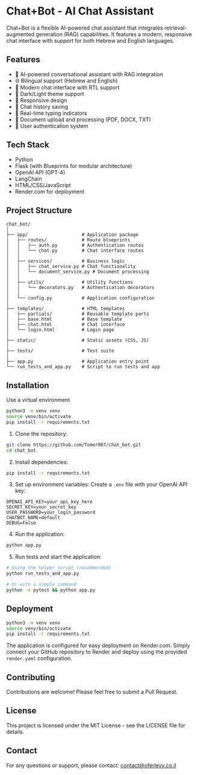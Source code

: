 # Chat+Bot - AI Chat Assistant

Chat+Bot is a flexible AI-powered chat assistant that integrates retrieval-augmented generation (RAG) capabilities. It features a modern, responsive chat interface with support for both Hebrew and English languages.

## Features

- 🤖 AI-powered conversational assistant with RAG integration
- 🌐 Bilingual support (Hebrew and English)
- 💬 Modern chat interface with RTL support
- 🌙 Dark/Light theme support
- 📱 Responsive design
- 💾 Chat history saving
- 🔄 Real-time typing indicators
- 📄 Document upload and processing (PDF, DOCX, TXT)
- 🔐 User authentication system

## Tech Stack

- Python
- Flask (with Blueprints for modular architecture)
- OpenAI API (GPT-4)
- LangChain
- HTML/CSS/JavaScript
- Render.com for deployment

## Project Structure

```
chat_bot/
│
├── app/                    # Application package
│   ├── routes/             # Route blueprints
│   │   ├── auth.py         # Authentication routes
│   │   └── chat.py         # Chat interface routes
│   │
│   ├── services/           # Business logic
│   │   ├── chat_service.py # Chat functionality
│   │   └── document_service.py # Document processing
│   │
│   ├── utils/              # Utility functions
│   │   └── decorators.py   # Authentication decorators
│   │
│   └── config.py           # Application configuration
│
├── templates/              # HTML templates
│   ├── partials/           # Reusable template parts
│   ├── base.html           # Base template
│   ├── chat.html           # Chat interface
│   └── login.html          # Login page
│
├── static/                 # Static assets (CSS, JS)
│
├── tests/                  # Test suite
│
├── app.py                  # Application entry point
└── run_tests_and_app.py    # Script to run tests and app
```

## Installation

Use a virtual environment
```bash
python3 -m venv venv
source venv/bin/activate
pip install -r requirements.txt
```

1. Clone the repository:
```bash
git clone https://github.com/Tomer007/chat_bot.git
cd chat_bot
```

2. Install dependencies:
```bash
pip install -r requirements.txt
```

3. Set up environment variables:
Create a `.env` file with your OpenAI API key:
```
OPENAI_API_KEY=your_api_key_here
SECRET_KEY=your_secret_key
USER_PASSWORD=your_login_password
CHATBOT_NAME=default
DEBUG=False
```

4. Run the application:
```bash
python app.py
```

5. Run tests and start the application:
```bash
# Using the helper script (recommended)
python run_tests_and_app.py

# Or with a simple command
python -m pytest && python app.py
```

## Deployment
```bash
python3 -m venv venv
source venv/bin/activate
pip install -r requirements.txt
```

The application is configured for easy deployment on Render.com. Simply connect your GitHub repository to Render and deploy using the provided `render.yaml` configuration.

## Contributing

Contributions are welcome! Please feel free to submit a Pull Request.

## License

This project is licensed under the MIT License - see the LICENSE file for details.

## Contact

For any questions or support, please contact: contact@oferlevy.co.il 